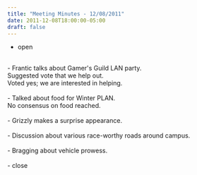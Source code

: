 ```yaml
---
title: "Meeting Minutes - 12/08/2011"
date: 2011-12-08T18:00:00-05:00
draft: false
---
```


- open<br />
<br />
- Frantic talks about Gamer's Guild LAN party.<br />
  Suggested vote that we help out.<br />
  Voted yes; we are interested in helping.<br />
<br />
- Talked about food for Winter PLAN.<br />
  No consensus on food reached.<br />
<br />
- Grizzly makes a surprise appearance.<br />
<br />
- Discussion about various race-worthy roads around campus.<br />
<br />
- Bragging about vehicle prowess.<br />
<br />
- close